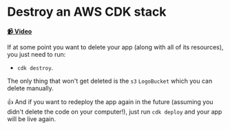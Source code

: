 # Destroy an AWS CDK stack

**[📹 Video](https://egghead.io/lessons/aws-destroy-an-aws-cdk-stack)**

 <TimeStamp start="0:23" end="0:39">


If at some point you want to delete your app (along with all of its resources), you just need to run:

* `cdk destroy`.
  
The only thing that won't get deleted is the `s3` `LogoBucket` which you can delete manually.
 </TimeStamp>
 
 <TimeStamp start="1:22" end="1:32">

👍 And if you want to redeploy the app again in the future (assuming you didn't delete the code on your computer!), just run `cdk deploy` and your app will be live again.
  
   </TimeStamp>

